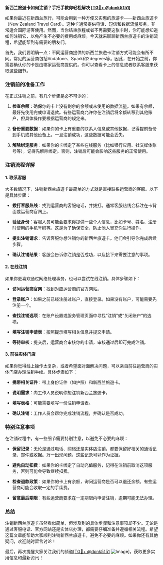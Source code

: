 **新西兰旅遊卡如何注销？手把手教你轻松解决 [[TG💪+ @donk5151](https://t.me/s/donk5151)]**

如果你最近在新西兰旅行，可能会用到一种方便又实惠的旅游卡——新西兰旅遊卡（New Zealand Travel Card）。这种卡通常提供电话、短信和数据流量服务，非常适合国际游客使用。然而，当你结束旅程或者不再需要这张卡时，你可能想知道如何注销它，以免产生不必要的费用或麻烦。今天就来聊聊新西兰旅遊卡的注销流程，希望能帮到有需要的朋友们。

首先，我们要明确一点：不同运营商提供的新西兰旅遊卡注销方式可能会有所不同。常见的运营商包括Vodafone、Spark和2degrees等。因此，在开始之前，你需要确认你的卡是由哪家运营商提供的。你可以查看卡上的信息或者联系客服来获取这些细节。

### 注销前的准备工作

在正式注销之前，有几个步骤是必不可少的：

1. **检查余额**：确保你的卡上没有剩余的余额或未使用的数据流量。如果有余额，最好先使用完或申请退款。有些运营商允许你在注销后将余额转移到其他账户，但具体操作要根据运营商的规定来。

2. **备份重要数据**：如果你的卡上有重要的联系人信息或其他数据，记得提前备份到手机或其他设备上。一旦注销成功，这些数据可能会丢失。

3. **解除绑定服务**：如果你的卡绑定了某些在线服务（比如银行应用、社交媒体账号等），记得先解除绑定。否则，注销后可能会影响这些服务的正常使用。

### 注销流程详解

#### 1. 联系客服

大多数情况下，注销新西兰旅遊卡最简单的方式就是直接联系运营商的客服。以下是具体步骤：

- **拨打客服热线**：找到运营商的客服电话，并拨打。通常客服热线会标注在卡背面或运营商官网上。
  
- **验证身份**：客服人员可能会要求你提供一些个人信息，比如卡号、姓名、注册时使用的手机号码等。这是为了确保安全，防止他人冒充你进行操作。

- **提出注销请求**：告诉客服你想注销你的新西兰旅遊卡。他们会引导你完成后续步骤。

- **确认注销结果**：客服会告诉你注销是否成功，以及接下来需要注意的事项。

#### 2. 在线注销

如果你更喜欢通过网络处理事务，也可以尝试在线注销。具体步骤如下：

- **访问运营商官网**：找到对应运营商的官方网站。
  
- **登录账户**：如果之前已经注册过账户，直接登录。如果没有账户，可能需要先注册一个。

- **查找注销选项**：在账户设置或服务管理页面中寻找“注销”或“关闭账户”的选项。

- **填写注销申请表**：按照提示填写相关信息并提交申请。

- **等待审核**：提交后，运营商会审核你的申请，审核通过后即可完成注销。

#### 3. 前往实体门店

如果你觉得线上操作太复杂，或者希望面对面解决问题，可以亲自前往运营商的实体门店办理注销手续。具体步骤如下：

- **携带相关证件**：带上身份证件（如护照）和新西兰旅遊卡。

- **说明需求**：向工作人员说明你想注销新西兰旅遊卡。

- **填写表格**：可能需要填写一份注销申请表。

- **确认注销**：工作人员会帮你完成注销流程，并确认是否成功。

### 特别注意事项

在注销过程中，有一些细节需要特别注意，以避免不必要的麻烦：

- **保留记录**：无论是通过电话、网络还是实体店注销，都要保留好相关的通话记录、邮件或收据。万一出现问题，这些记录可以作为证据。

- **避免自动扣费**：如果你的卡绑定了自动充值服务，记得在注销前取消这项服务，否则可能会导致继续扣费。

- **检查退款政策**：如果你的卡上有余额，询问运营商是否可以退还余额。有些运营商可能会收取一定的手续费。

- **留意最后期限**：有些运营商要求在一定期限内申请注销，逾期可能无法办理。

### 总结

注销新西兰旅遊卡虽然看似简单，但涉及到的具体步骤和注意事项却不少。无论是通过客服电话、官方网站还是实体店办理，都需要仔细准备并遵循相关流程。希望这篇文章能帮助大家顺利注销新西兰旅遊卡，避免不必要的麻烦。如果你还有其他疑问，欢迎随时留言讨论！

最后，再次提醒大家关注我们的频道[[TG💪+ @donk5151](https://t.me/s/donk5151) ![Image](https://i.postimg.cc/rwNCRYN7/Snipaste-2025-04-30-17-27-05.png)]，获取更多实用信息和最新资讯！